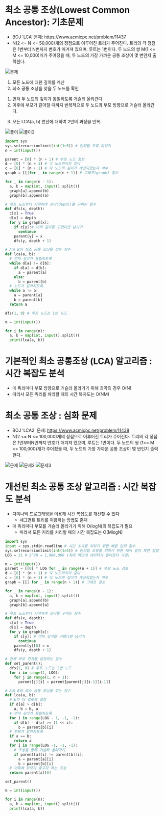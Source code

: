 # 최소 공통 조상(Lowest Common Ancestor): 기초문제
* BOJ 'LCA' 문제: https://www.acmicpc.net/problem/11437
* N(2 <= N <= 50,000)개의 정점으로 이루어진 트리가 주어진다. 트리의 각 정점은 1번부터 N번까지 번호가 매겨져 있으며, 루트는 1번이다. 두 노드의 쌍 M(1 <= M <= 10,000)개가 주어졌을 때, 두 노드의 가장 가까운 공통 조상이 몇 번인지 출력한다.

![문제](./%EC%8A%A4%ED%81%AC%EB%A6%B0%EC%83%B7/%ED%99%94%EB%A9%B4%20%EC%BA%A1%EC%B2%98%202022-07-20%20175623.png)

1. 모든 노드에 대한 깊이를 계산
2. 최소 공통 조상을 찾을 두 노드를 확인
  1) 먼저 두 노드의 깊이가 동일하도록 거슬러 올라간다
  2) 이후에 부모가 같아질 때까지 반복적으로 두 노드의 부모 방향으로 거슬러 올라간다.
3. 모든 LCA(a, b) 연산에 대하여 2번의 과정을 반복.

![풀이](./%EC%8A%A4%ED%81%AC%EB%A6%B0%EC%83%B7/%ED%99%94%EB%A9%B4%20%EC%BA%A1%EC%B2%98%202022-07-20%20180016.png)
![풀이2](./%EC%8A%A4%ED%81%AC%EB%A6%B0%EC%83%B7/%ED%99%94%EB%A9%B4%20%EC%BA%A1%EC%B2%98%202022-07-20%20180045.png)

```python
import sys
sys.setrecursionlimit(int(1e5)) # 런타임 오류 피하기
n = int(input())

parent = [0] * (n + 1) # 부모 노드 정보
d = [0] * (n + 1) # 각 노드까지의 깊이
c = [0] * (n + 1) # 각 노드의 깊이가 계산되었는지 여부
graph = [[]for _ in range(n + 1)] # 그래프(graph) 정보

for _ in range(n - 1):
  a, b = map(int, input().split())
  graph[a].append(b)
  graph[b].append(a)

# 루트 노드부터 시작하여 깊이(depth)를 구하는 함수
def dfs(x, depth):
  c[x] = True
  d[x] = depth
  for y in graph[x]:
    if c[y]:# 이미 깊이를 구했다면 넘기기
      continue
    parent[y] = x
    dfs(y, depth + 1)

# A와 B의 최소 공통 조상을 찾는 함수
def lca(a, b):
  # 먼저 깊이가 동일하도록
  while d[a] != d[b]:
    if d[a] > d[b]:
      a = parent[a]
    else:
      b = parent[b]
  # 노드가 같아지도록
  while a != b:
    a = parent[a]
    b = parent[b]
  return a

dfs(1, 0) # 루트 노드는 1번 노드

m = int(input())

for i in range(m):
  a, b = map(int, input().split())
  print(lca(a, b))

```

# 기본적인 최소 공통조상 (LCA) 알고리즘 : 시간 복잡도 분석
* 매 쿼리마다 부모 방향으로 거슬러 올라가기 위해 최악의 경우 O(N)
* 따라서 모든 쿼리를 처리할 때의 시간 복자도는 O(NM)

# 최소 공통 조상 : 심화 문제
* BOJ 'LCA2' 문제: https://www.acmicpc.net/problem/11438
* N(2 <= N <= 100,000)개의 정점으로 이루어진 트리가 주어진다. 트리의 각 정점은 1번부터N번까지 번호가 매겨져 있으며, 루트는 1번이다. 두 노드의 쌍 (1<= M <= 100,000)개가 주어졌을 때, 두 노드의 가장 가까운 공통 조상이 몇 번인지 출력한다.


![문제](./%EC%8A%A4%ED%81%AC%EB%A6%B0%EC%83%B7/%ED%99%94%EB%A9%B4%20%EC%BA%A1%EC%B2%98%202022-07-20%20181218.png)
![문제2](./%EC%8A%A4%ED%81%AC%EB%A6%B0%EC%83%B7/%ED%99%94%EB%A9%B4%20%EC%BA%A1%EC%B2%98%202022-07-20%20181233.png)
![문제3](./%EC%8A%A4%ED%81%AC%EB%A6%B0%EC%83%B7/%ED%99%94%EB%A9%B4%20%EC%BA%A1%EC%B2%98%202022-07-20%20181431.png)

# 개선된 최소 공통 조상 알고리즘 : 시간 복잡도 분석
* 다이나믹 프로그래밍을 이용해 시간 복잡도를 개선할 수 있다
  - 세그먼트 트리를 이용하는 방법도 존재
* 매 쿼리마다 부모를 거슬러 올라가기 위해 O(logN)의 복잡도가 필요
  - 따라서 모든 커리를 처리할 때의 시간 복잡도는 O(MlogN)

```python
import sys
input = sys.stdin.readline # 시간 초과를 피하기 위한 빠른 입력 함수
sys.setrecursionlimit(int(1e5)) # 런타임 오류를 피하기 위한 재귀 깊이 제한 설정
LOG = 21 # 2^20 = 1,000,000 (최대 백만개 데이터가 들어온다 가정)

n = int(input())
parent = [[0] * LOG for _ in range(n + 1)] # 부모 노드 정보
d = [0] * (n + 1) # 각 노드까지의 깊이
c = [0] * (n + 1) # 각 노드의 깊이가 계산되었는지 여부
graph = [[] for _ in range(n + 1)] # 그래프 정보

for _ in range(n - 1):
  a, b = map(int, input().split())
  graph[a].append(b)
  graph[b].append[a]

# 루트 노드부터 시작하여 깊이를 구하는 함수
def dfs(x, depth):
  c[x] = True
  d[x] = depth
  for y in graph[x]:
    if c[y]: # 이미 깊이를 구했다면 넘기기
      continue
    parent[y][0] = x
    dfs(y, depth + 1)

# 전체 부모 관계를 설정하는 함수
def set_parent():
  dfs(1, 0) # 루트 노드는 1번 노드
  for i in range(1, LOG):
    for j in range(1, n + 1):
      parent[j][i] = parent[parent[j][i-1][i-1]]

# A와 B의 최소 공통 조상을 찾는 함수
def lca(a, b):
  # b가 더 깊도록 설정
  if d[a] > d[b]:
    a, b = b, a
  # 먼저 깊이가 동일하도록
  for i in range(LOG - 1, -1, -1):
    if d[b] - d[a] >= (1 << i):
      b = parent[b][i]
  # 부모가 같아지도록
  if a == b:
    return a
  for i in range(LOG -1, -1, -1):
    # 조상을 향해 거슬러 올라가기
    if parent[a][i] != parent[b][i]:
      a = parent[a][i]
      b = parent[b][i]
  # 이후에 부모가 찾고자 하는 조상
  return parent[a][0]

set_parent()

m = int(input())

for i in range(m):
  a, b = map(int, input().split())
  print(lca(a, b))

```